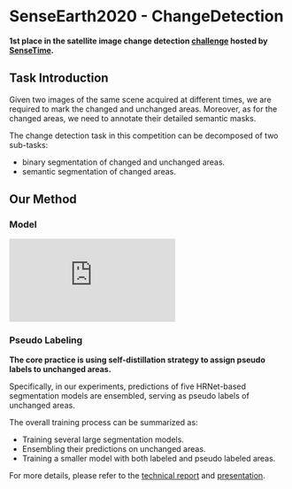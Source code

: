 # SenseEarth2020 - ChangeDetection

**1st place in the satellite image change detection 
[challenge](https://rs.sensetime.com/competition/index.html#/info) 
hosted by [SenseTime](https://www.sensetime.com/cn).**

## Task Introduction

Given two images of the same scene acquired at different times, we are required to mark the changed 
and unchanged areas. Moreover, as for the changed areas, we need to annotate their detailed semantic masks. 

The change detection task in this competition can be decomposed of two sub-tasks:
* binary segmentation of changed and unchanged areas.
* semantic segmentation of changed areas.


## Our Method

### Model

![image](https://github.com/LiheYoung/SenseEarth2020-ChangeDetection/blob/master/docs/pipeline.pdf)


### Pseudo Labeling

**The core practice is using self-distillation strategy to assign pseudo labels to unchanged areas.**

Specifically, in our experiments, predictions of five HRNet-based segmentation models are ensembled, 
serving as pseudo labels of unchanged areas. 

The overall training process can be summarized as:

* Training several large segmentation models.
* Ensembling their predictions on unchanged areas.
* Training a smaller model with both labeled and pseudo labeled areas.


For more details, please refer to the 
[technical report](https://github.com/LiheYoung/SenseEarth2020-ChangeDetection/blob/master/docs/technical%20report.pdf) 
and [presentation](https://github.com/LiheYoung/SenseEarth2020-ChangeDetection/blob/master/docs/presentation.pptx).

